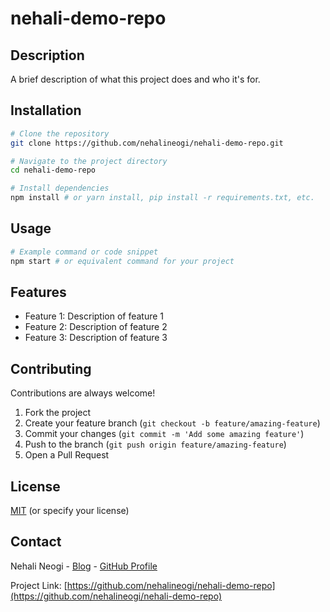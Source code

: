 # nehali-demo-repo

## Description
A brief description of what this project does and who it's for.

## Installation

```bash
# Clone the repository
git clone https://github.com/nehalineogi/nehali-demo-repo.git

# Navigate to the project directory
cd nehali-demo-repo

# Install dependencies
npm install # or yarn install, pip install -r requirements.txt, etc.
```

## Usage

```bash
# Example command or code snippet
npm start # or equivalent command for your project
```

## Features

- Feature 1: Description of feature 1
- Feature 2: Description of feature 2
- Feature 3: Description of feature 3

## Contributing

Contributions are always welcome!

1. Fork the project
2. Create your feature branch (`git checkout -b feature/amazing-feature`)
3. Commit your changes (`git commit -m 'Add some amazing feature'`)
4. Push to the branch (`git push origin feature/amazing-feature`)
5. Open a Pull Request

## License

[MIT](https://choosealicense.com/licenses/mit/) (or specify your license)

## Contact

Nehali Neogi - [Blog](https://nehalineogi.blogspot.com/) - [GitHub Profile](https://github.com/nehalineogi)

Project Link: [https://github.com/nehalineogi/nehali-demo-repo](https://github.com/nehalineogi/nehali-demo-repo)